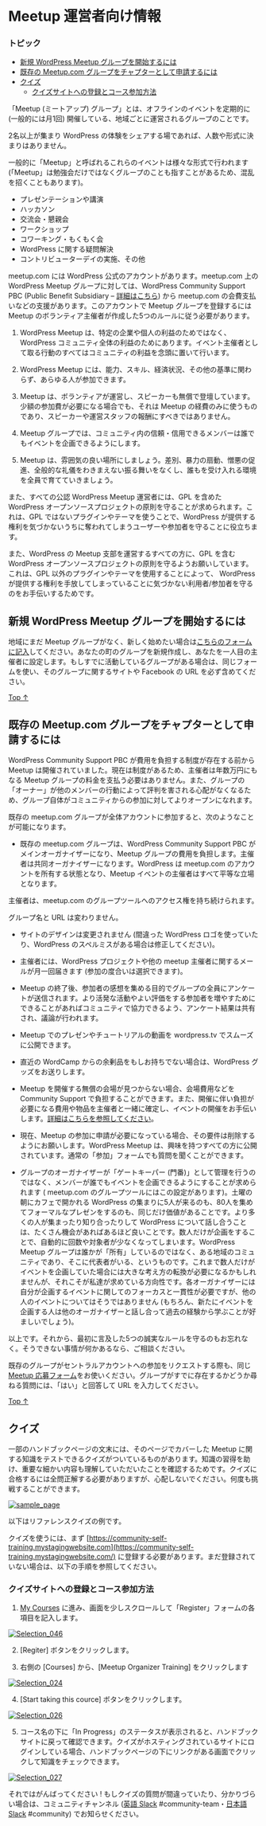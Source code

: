 <!-- # Welcome -->
# Meetup 運営者向け情報

<!-- ### Topics -->
### トピック

*   [新規 WordPress Meetup グループを開始するには](#starting-a-new-meetup-com-group)
*   [既存の Meetup.com グループをチャプターとして申請するには](#adding-an-existing-meetup-com-group)
*   [クイズ](#quizzes)
    *   [クイズサイトへの登録とコース参加方法](#how-to-register-subscribe%c2%a0to-quizzes)

<!-- Meetup groups are locally-organized groups that get together for face-to-face events on a regular basis (commonly once a month). -->
「Meetup (ミートアップ) グループ」とは、オフラインのイベントを定期的に (一般的には月1回) 開催している、地域ごとに運営されるグループのことです。

<!-- Anything that brings together 2 or more people to share their WordPress experiences counts — there’s no minimum number of attendees or required format. -->
2名以上が集まり WordPress の体験をシェアする場であれば、人数や形式に決まりはありません。

<!-- These events (commonly referred to as meetups, which can be confusing since people often use the same word to describe the group itself) take many formats: -->
一般的に「Meetup」と呼ばれるこれらのイベントは様々な形式で行われます (「Meetup」は勉強会だけではなくグループのことも指すことがあるため、混乱を招くこともあります)。

<!-- *   presentations/lecture series,
*   hackathons,
*   social gatherings,
*   workshops,
*   co-working,
*   running a WordPress help desk,
*   contributor sprints/drives, and others. -->
*   プレゼンテーションや講演
*   ハッカソン
*   交流会・懇親会
*   ワークショップ
*   コワーキング・もくもく会
*   WordPress に関する疑問解決
*   コントリビューターデイの実施、その他

<!-- For groups that are hosted on meetup.com, there is an official WordPress account. WordPress meetup groups that are part of this account receive certain benefits, including having the meetup.com dues paid by the WordPress Community Support PBC (Public Benefit Subsidiary – [further information is available here](https://make.wordpress.org/community/2016/03/02/transitioning-to-wordpress-community-support/)). Having a meetup group on this account does require following five good-faith rules that were created by a group of volunteer meetup organizers: -->
meetup.com には WordPress 公式のアカウントがあります。meetup.com 上の WordPress Meetup グループに対しては、WordPress Community Support PBC (Public Benefit Subsidiary – [詳細はこちら](https://make.wordpress.org/community/2016/03/02/transitioning-to-wordpress-community-support/)) から meetup.com の会費支払いなどの支援があります。このアカウントで Meetup グループを登録するには Meetup のボランティア主催者が作成した5つのルールに従う必要があります。

<!-- 1.  WordPress Meetups are for the benefit of the WordPress community as a whole, not specific businesses or individuals. All actions that I take as an organizer are with the best interest of the community in mind.-->
1. WordPress Meetup は、特定の企業や個人の利益のためではなく、 WordPress コミュニティ全体の利益のためにあります。イベント主催者として取る行動のすべてはコミュニティの利益を念頭に置いて行います。
<!--2.  Membership in the local meetup group is open to all who wish to join, regardless of ability, skill, financial status or any other criteria.-->
2. WordPress Meetup には、能力、スキル、経済状況、その他の基準に関わらず、あらゆる人が参加できます。
<!-- 3.  Meetups are volunteer-run with volunteer speakers. In cases where a modest attendance fee might be necessary, this fee should only cover the costs of the meetup and shouldn’t be used to pay speakers or organizers.-->
3. Meetup は、ボランティアが運営し、スピーカーも無償で登壇しています。少額の参加費が必要になる場合でも、それは Meetup の経費のみに使うものであり、スピーカーや運営スタッフの報酬にすべきではありません。
<!-- 4.  Meetup groups allow events to be organized by any reliable/trusted member of the community.-->
4. Meetup グループでは、コミュニティ内の信頼・信用できるメンバーは誰でもイベントを企画できるようにします。
<!-- 5.  Meetups are welcoming places where everyone works to foster an accepting environment which is free of discrimination, incitement to violence, promotion of hate, and general jerk-like behavior.-->
5. Meetup は、雰囲気の良い場所にしましょう。差別、暴力の扇動、憎悪の促進、全般的な礼儀をわきまえない振る舞いをなくし、誰もを受け入れる環境を全員で育てていきましょう。
<!-- We also ask everyone that organizes WordPress Chapter Meetup to uphold the principles of the WordPress open source project, including the GPL. This helps protect the user/attendee, who might not realize that by using a non-GPL plugin or theme, they are giving away the rights that WordPress provides them.-->
また、すべての公認 WordPress Meetup 運営者には、GPL を含めた WordPress オープンソースプロジェクトの原則を守ることが求められます。これは、GPL ではないプラグインやテーマを使うことで、WordPress が提供する権利を気づかないうちに奪われてしまうユーザーや参加者を守ることに役立ちます。

<!-- We also ask everyone that organizes WordPress Chapter Meetup to uphold the principles of the WordPress open source project, including the GPL. This helps protect the user/attendee, who might not realize that by using a non-GPL plugin or theme, they are giving away the rights that WordPress provides them. -->
また、WordPress の Meetup 支部を運営するすべての方に、GPL を含む WordPress オープンソースプロジェクトの原則を守るようお願いしています。これは、GPL 以外のプラグインやテーマを使用することによって、 WordPress が提供する権利を手放してしまっていることに気づかない利用者/参加者を守るのをお手伝いするためです。

<!-- ## Starting a New Meetup.com Group [#Starting a New Meetup.com Group](#starting-a-new-meetup-com-group) -->
## 新規 WordPress Meetup グループを開始するには

<!-- If there is not a meetup group in your city but you would like to start one, [fill out our meetup interest form](https://make.wordpress.org/community/handbook/meetup-organizer/getting-started/interest-form/) and we can set up a new group for your city and make you the first organizer. If you have a group already but are not using meetup.com and you’d like to, use the same form, but make sure to include the URL for your existing group’s online presence (Facebook, independent site, etc). -->
地域にまだ Meetup グループがなく、新しく始めたい場合は[こちらのフォームに記入](https://make.wordpress.org/community/handbook/meetup-organizer/getting-started/interest-form/)してください。あなたの町のグループを新規作成し、あなたを一人目の主催者に設定します。もしすでに活動しているグループがある場合は、同じフォームを使い、そのグループに関するサイトや Facebook の URL を必ず含めてください。

[Top ↑](#top)

<!-- ## Adding an Existing Meetup.com Group [#Adding an Existing Meetup.com Group](#adding-an-existing-meetup-com-group) -->
## 既存の Meetup.com グループをチャプターとして申請するには

<!-- Meetups were happening long before we had a structure like the WordPress Community Support PBC in place to cover costs. Now that we are able to facilitate things, it means organizers don’t have to pay hundreds of dollars a year in hosting fees, and that groups can be more open for community participation since the “owner” doesn’t have to worry about their reputation being affected by the actions of others in the group. -->
WordPress Community Support PBC が費用を負担する制度が存在する前から Meetup は開催されていました。現在は制度があるため、主催者は年数万円にもなる Meetup グループの料金を支払う必要はありません。また、グループの「オーナー」が他のメンバーの行動によって評判を害される心配がなくなるため、グループ自体がコミュニティからの参加に対してよりオープンになれます。

<!-- When an existing meetup.com group joins the central account, these are the things that happen: -->
既存の meetup.com グループが全体アカウントに参加すると、次のようなことが可能になります。

<!-- *   The WordPress Community Support PBC takes over payment of meetup.com dues and is listed as the primary group organizer. The original owner is listed as co-organizer, as are any existing co-organizers. WordPress now “owns” the meetup.com account, and everyone running events is on equal footing. -->
*   既存の meetup.com グループは、WordPress Community Support PBC がメインオーガナイザーになり、Meetup グループの費用を負担します。主催者は共同オーガナイザーになります。WordPress は meetup.com のアカウントを所有する状態となり、Meetup イベントの主催者はすべて平等な立場となります。
<!-- *   Organizers retain access to the group tools on meetup.com. -->
主催者は、meetup.com のグループツールへのアクセス権を持ち続けられます。
<!-- *   The group name and URL remain the same. -->
グループ名と URL は変わりません。
<!-- *   The design of your site is unchanged (unless you are using a “[fauxgo](https://wordpress.org/about/logos/)” or misspelling WordPress, in which case we’d ask you to fix that). -->
*   サイトのデザインは変更されません (間違った WordPress ロゴを使っていたり、WordPress のスペルミスがある場合は修正してください)。
<!-- *   Organizers will be included in a monthly communication that connects them to the WordPress project and to other meetup organizers (how much or little you choose to get involved is up to you). -->
*   主催者には、WordPress プロジェクトや他の meetup 主催者に関するメールが月一回届きます (参加の度合いは選択できます)。
<!-- *   A survey will be sent to all members of the group to gather feedback about the meetup. Results will be shared and discussed so that if there’s something we can do to facilitate more activity/happier members, we can work together to figure out what that might be. -->
*   Meetup の終了後、参加者の感想を集める目的でグループの全員にアンケートが送信されます。より活発な活動やよい評価をする参加者を増やすためにできることがあればコミュニティで協力できるよう、アンケート結果は共有され、議論が行われます。
<!-- *   Videos of presentations (or tutorials, or etc) from your meetup group will have streamlined access to publication on wordpress.tv. -->
*   Meetup でのプレゼンやチュートリアルの動画を wordpress.tv でスムーズに公開できます。
<!-- *   We’ll send you some WordPress swag to kick things off if you don’t have any kicking around from a recent WordCamp. -->
*   直近の WordCamp からの余剰品をもしお持ちでない場合は、WordPress グッズをお送りします。
<!-- *   It is possible for Community Support to cover costs such as venue rentals when donated space can’t be found, and can work with meetup organizers to determine what costs and/or supplies may be provided by the central account to make organizing events easier – [more information here](https://make.wordpress.org/community/handbook/meetup-organizer/getting-started/venue-approval/). -->
*   Meetup を開催する無償の会場が見つからない場合、会場費用などを Community Support で負担することができます。また、開催に伴い負担が必要になる費用や物品を主催者と一緒に確定し、イベントの開催をお手伝いします。[詳細はこちらを参照してください](https://make.wordpress.org/community/handbook/meetup-organizer/getting-started/venue-approval/)。
<!-- *   If you currently require people to submit an application to join your group, we ask that you remove that requirement. WordPress meetup groups are open to all who are interested. You can still ask those questions on the regular “join this meetup” form. -->
*   現在、Meetup の参加に申請が必要になっている場合、その要件は削除するようにお願いします。WordPress Meetup は、興味を持つすべての方に公開されています。通常の「参加」フォームでも質問を聞くことができます。
<!-- *   We ask that any member of the group be allowed to organize events (this is a setting in group tools) rather than the organizers acting as gatekeepers. If someone wants to organize a Saturday morning WordPress coffee shop get-together that only 5 people attend and you want to organize a more formal presentation for 80 people, both of those are valued by us. The more people getting together and connecting to talk about WordPress, the better, and having only a few people organize events automatically limits their number and scope. It’s definitely a change — it goes from “This is my group” to “This is a community group I’m a leader in” and we won’t lie, it does require a shift in thinking for groups that have only allowed one or two people to organize events. That said, that shift — for WP meetups to be community groups where everyone can organize events without gatekeepers — is what we’re going for. So you’d be responsible for focus and consistency in your own event series, but not for others (though hopefully anyone choosing to organize would talk with other organizers and learn from their experiences). -->
*   グループのオーガナイザーが「ゲートキーパー (門番)」として管理を行うのではなく、メンバーが誰でもイベントを企画できるようにすることが求められます ( meetup.com のグループツールにはこの設定があります)。土曜の朝にカフェで開かれる WordPress の集まりに5人が来るのも、80人を集めてフォーマルなプレゼンをするのも、同じだけ価値があることです。より多くの人が集まったり知り合ったりして WordPress について話し合うことは、たくさん機会があればあるほど良いことです。数人だけが企画をすることで、自動的に回数や対象者が少なくなってしまいます。WordPress Meetup グループは誰かが「所有」しているのではなく、ある地域のコミュニティであり、そこに代表者がいる、というものです。これまで数人だけがイベントを企画していた場合には大きな考え方の転換が必要になるかもしれませんが、それこそが私達が求めている方向性です。各オーガナイザーには自分が企画するイベントに関してのフォーカスと一貫性が必要ですが、他の人のイベントについてはそうではありません (もちろん、新たにイベントを企画する人は他のオーガナイザーと話し合って過去の経験から学ぶことが好ましいでしょう)。

<!-- That’s about it! Oh, and follow the 5 good-faith rules mentioned at the beginning. If you have a problem with one of them, we should talk about it.-->
以上です。それから、最初に言及した5つの誠実なルールを守るのもお忘れなく。そうできない事情が何かあるなら、ご相談ください。

<!-- To request that your existing group join the central account, use [the same meetup interest form](https://make.wordpress.org/community/handbook/meetup-organizer/getting-started/interest-form/). Say “yes” when it asks if there is an existing group and provide the URL. -->
既存のグループがセントラルアカウントへの参加をリクエストする際も、同じ [Meetup 応募フォーム](https://make.wordpress.org/community/handbook/meetup-organizer/getting-started/interest-form/)をお使いください。グループがすでに存在するかどうか尋ねる質問には、「はい」と回答して URL を入力してください。

[Top ↑](#top)

<!-- ## [Quizzes](#quizzes) -->
## クイズ

<!-- In the end of some of the handbook pages, you will be presented with a quiz to test your knowledge of the material that we have covered. The goal is to help knowledge retention and to make sure you have noticed all of the important details. You need to get all of the answers correct in order to pass it, but do not worry – you can retake the quizzes as often as you like in order to the lofty goal of a 100% pass rate. -->
一部のハンドブックページの文末には、そのページでカバーした Meetup に関する知識をテストできるクイズがついているものがあります。知識の習得を助け、重要な細かい内容も理解していただいたことを確認するためです。クイズに合格するには全問正解する必要がありますが、心配しないでください。何度も挑戦することができます。

[![sample_page](https://make.wordpress.org/community/files/2016/08/sample_page.png)](https://make.wordpress.org/community/files/2016/08/sample_page.png)

<!-- Here is what a reference to a quiz looks like. -->
以下はリファレンスクイズの例です。

<!-- To be able to use quizzes you need first to register at [https://community-self-training.mystagingwebsite.com](https://community-self-training.mystagingwebsite.com/). If you are not registered yet, find an instruction guiding you through the process below. -->
クイズを使うには、まず [https://community-self-training.mystagingwebsite.com](https://community-self-training.mystagingwebsite.com/) に登録する必要があります。まだ登録されていない場合は、以下の手順を参照してください。

<!-- ### How to register & subscribe to quizzes [#How to register & subscribe to quizzes](#how-to-register-subscribe%c2%a0to-quizzes) -->
### クイズサイトへの登録とコース参加方法

<!-- 1. Go to [My Courses](https://community-self-training.mystagingwebsite.com/my-courses/) link. Scroll the page a bit and fill in the registration form. -->
1. [My Courses](https://community-self-training.mystagingwebsite.com/my-courses/) に進み、画面を少しスクロールして「Register」フォームの各項目を記入します。

[![Selection_046](https://make.wordpress.org/community/files/2016/08/Selection_046.png)](https://make.wordpress.org/community/files/2016/08/Selection_046.png)

<!-- 2. Press Register. -->
2. [Regiter] ボタンをクリックします。

<!-- 3. Select Meetup organizer training from the menu the right. -->
3. 右側の [Courses] から、[Meetup Organizer Training] をクリックします

[![Selection_024](https://make.wordpress.org/community/files/2015/09/Selection_024.png)](https://make.wordpress.org/community/files/2015/09/Selection_024.png)

<!-- 4. Subscribe to a course. -->
4. [Start taking this cource] ボタンをクリックします。

[![Selection_026](https://make.wordpress.org/community/files/2015/09/Selection_026.png)](https://make.wordpress.org/community/files/2015/09/Selection_026.png)

<!-- 5. After you see “In progress” status appear below the course name, you are all set to go back to handbook site and start/continue reading it. As you are logged in to the site which hosts quizzes, you can open the link you encounter at the handbook pages and check your knowledge. -->
5. コース名の下に「In Progress」のステータスが表示されると、ハンドブックサイトに戻って確認できます。クイズがホスティングされているサイトにログインしている場合、ハンドブックページの下にリンクがある画面でクリックして知識をチェックできます。

[![Selection_027](https://make.wordpress.org/community/files/2015/09/Selection_027.png)](https://make.wordpress.org/community/files/2015/09/Selection_027.png)

<!-- Good luck with the quizzes! And please use the #community-team channel on [our Slack](https://chat.wordpress.org) to report if a quiz question is incorrect or ambiguous. -->
それではがんばってください ! もしクイズの質問が間違っていたり、分かりづらい場合は、コミュニティチャンネル ([英語 Slack](https://chat.wordpress.org) #community-team・[日本語 Slack](http://bit.ly/join-wordslack) #community) でお知らせください。

